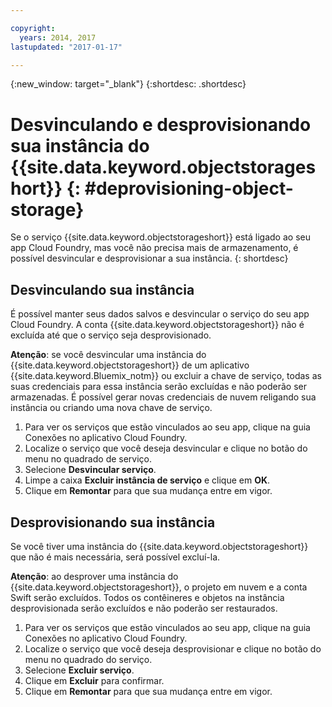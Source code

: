 ```yaml
---

copyright:
  years: 2014, 2017
lastupdated: "2017-01-17"

---
```

{:new_window: target="_blank"}
{:shortdesc: .shortdesc}

# Desvinculando e desprovisionando sua instância do {{site.data.keyword.objectstorageshort}} {: #deprovisioning-object-storage}

Se o serviço {{site.data.keyword.objectstorageshort}} está ligado ao seu app Cloud Foundry, mas você não precisa mais de armazenamento, é possível desvincular e desprovisionar a sua instância.
{: shortdesc}


## Desvinculando sua instância

É possível manter seus dados salvos e desvincular o serviço do seu app Cloud Foundry. A conta {{site.data.keyword.objectstorageshort}} não é excluída até que o serviço seja desprovisionado.

**Atenção**: se você desvincular uma instância do {{site.data.keyword.objectstorageshort}} de um aplicativo {{site.data.keyword.Bluemix_notm}} ou excluir a
chave de serviço, todas as suas credenciais para essa instância serão excluídas e não poderão ser armazenadas. É possível gerar novas credenciais de nuvem religando sua instância ou criando uma nova chave de serviço.

1. Para ver os serviços que estão vinculados ao seu app, clique na guia Conexões no aplicativo Cloud Foundry.
2. Localize o serviço que você deseja desvincular e clique no botão do menu no quadrado de serviço.
3. Selecione **Desvincular serviço**.
4. Limpe a caixa **Excluir instância de serviço** e clique em **OK**.
5. Clique em **Remontar** para que sua mudança entre em vigor.



## Desprovisionando sua instância

Se você tiver uma instância do {{site.data.keyword.objectstorageshort}} que não é mais necessária, será possível excluí-la.

**Atenção**: ao desprover uma instância do {{site.data.keyword.objectstorageshort}}, o projeto em nuvem e a conta Swift serão excluídos. Todos
os contêineres e objetos na instância desprovisionada serão excluídos e não
poderão ser restaurados.

1. Para ver os serviços que estão vinculados ao seu app, clique na guia Conexões no aplicativo Cloud Foundry.
2. Localize o serviço que você deseja desprovisionar e clique no botão do menu no quadrado do serviço.
3. Selecione **Excluir serviço**.
4. Clique em **Excluir** para confirmar.
5. Clique em **Remontar** para que sua mudança entre em vigor.
